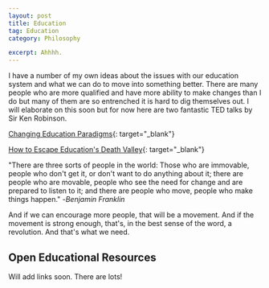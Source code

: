 ```yaml
---
layout: post
title: Education
tag: Education
category: Philosophy

excerpt: Ahhhh.
---
```


I have a number of my own ideas about the issues with our education system and what we can do to move into something better. There are many people who are more qualified and have more ability to make changes than I do but many of them are so entrenched it is hard to dig themselves out. I will elaborate on this soon but for now here are two fantastic TED talks by Sir Ken Robinson.

[Changing Education Paradigms](http://www.ted.com/talks/ken_robinson_changing_education_paradigms){: target="_blank"}

[How to Escape Education's Death Valley](http://www.ted.com/talks/ken_robinson_how_to_escape_education_s_death_valley){: target="_blank"}

"There are three sorts of people in the world: Those who are immovable, people who don't get it, or don't want to do anything about it; there are people who are movable, people who see the need for change and are prepared to listen to it; and there are people who move, people who make things happen." -*Benjamin Franklin*

And if we can encourage more people, that will be a movement. And if the movement is strong enough, that's, in the best sense of the word, a revolution. And that's what we need.


## Open Educational Resources

Will add links soon. There are lots!
